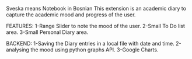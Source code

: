 Sveska means Notebook in Bosnian
This extension is an academic diary to capture the academic mood and progress of the user.

FEATURES:
1-Range Slider to note the mood of the user.
2-Small To Do list area.
3-Small Personal Diary area.

BACKEND:
1-Saving the Diary entries in a local file with date and time.
2-analysing the mood using python graphs API.
3-Google Charts.
